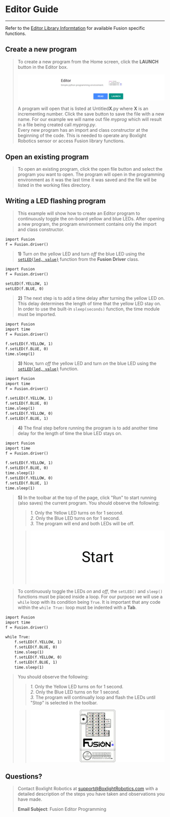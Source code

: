 # **Editor Guide**
-----
Refer to the [Editor Library Informtation](Editor_Topic.md) for available Fusion specific functions.
## **Create a new program**
>To create a new program from the Home screen, click the **LAUNCH** button in the Editor box.
>
>![](img/Editor/EditorHomePage.PNG)
>
>A program will open that is listed at Untitled**X**.py where **X** is an incrementing number. Click the save button to save the file with a new name. For our example we will name out file *myprog* which will result in a file being created call *myprog.py*.  
>Every new program has an import and class constructor at the beginning of the code. This is needed to operate any Boxlight Robotics sensor or access Fusion library functions.

## **Open an existing program**
>To open an existing program, click the open file button and select the program you want to open. The program will open in the programming environment as it was the last time it was saved and the file will be listed in the working files directory.

## **Writing a LED flashing program**
>This example will show how to create an Editor program to continuously toggle the on-board yellow and blue LEDs. After opening a new program, the program environment contains only the import and class constructor.
>>
    import Fusion
    f = Fusion.driver()
>
>**1)** Turn *on* the yellow LED and turn *off* the blue LED using the [`setLED(led, value)`](Py_Driver.md#setledled-value) function from the **Fusion Driver** class.
>>
    import Fusion
    f = Fusion.driver()
>>  
    setLED(f.YELLOW, 1)
    setLED(f.BLUE, 0)
    
>**2)** The next step is to add a time delay after turning the yellow LED on. This delay determines the length of time that the yellow LED stay on. In order to use the built-in `sleep(seconds)` function, the time module must be imported.
>>
    import Fusion
    import time
    f = Fusion.driver()
>>  
    f.setLED(f.YELLOW, 1)
    f.setLED(f.BLUE, 0)
    time.sleep(1)
    
>**3)** Now, turn *off* the yellow LED and turn *on* the blue LED using the [`setLED(led, value)`](Py_Driver.md#setledled-value) function.
>>
    import Fusion
    import time
    f = Fusion.driver()
>>  
    f.setLED(f.YELLOW, 1)
    f.setLED(f.BLUE, 0)
    time.sleep(1)
    f.setLED(f.YELLOW, 0)
    f.setLED(f.BLUE, 1)
    
>**4)** The final step before running the program is to add another time delay for the length of time the blue LED stays on.
>>
    import Fusion
    import time
    f = Fusion.driver()
>>  
    f.setLED(f.YELLOW, 1)
    f.setLED(f.BLUE, 0)
    time.sleep(1)
    f.setLED(f.YELLOW, 0)
    f.setLED(f.BLUE, 1)
    time.sleep(1)
    
>**5)** In the toolbar at the top of the page, click "Run" to start running (also saves) the current program. You should observe the following:
>>*1.* Only the Yellow LED turns on for 1 second.  
>>*2.* Only the Blue LED turns on for 1 second.  
>>*3.* The program will end and both LEDs will be off.
>
>>![](img/Blockly/Basic_LED.gif)

>To continuously toggle the LEDs *on* and *off*, the `setLED()` and `sleep()` functions must be placed inside a loop. For our purpose we will use a `while` loop with its condition being `True`. It is important that any code within the `while True:` loop must be indented with a **Tab**.
>>
    import Fusion
    import time
    f = Fusion.driver()
>>  
    while True:
        f.setLED(f.YELLOW, 1)
        f.setLED(f.BLUE, 0)
        time.sleep(1)
        f.setLED(f.YELLOW, 0)
        f.setLED(f.BLUE, 1)
        time.sleep(1)
        
>You should observe the following:  
>>*1.* Only the Yellow LED turns on for 1 second.  
>>*2.* Only the Blue LED turns on for 1 second.  
>>*3.* The program will continually loop and flash the LEDs until "Stop" is selected in the toolbar.
>
>>![](img/Blockly/Intermediate_LED.gif)

## **Questions?**
>Contact Boxlight Robotics at [support@BoxlightRobotics.com](mailto:support@BoxlightRobotics.com) with a detailed description of the steps you have taken and observations you have made.
>
>**Email Subject**: Fusion Editor Programming